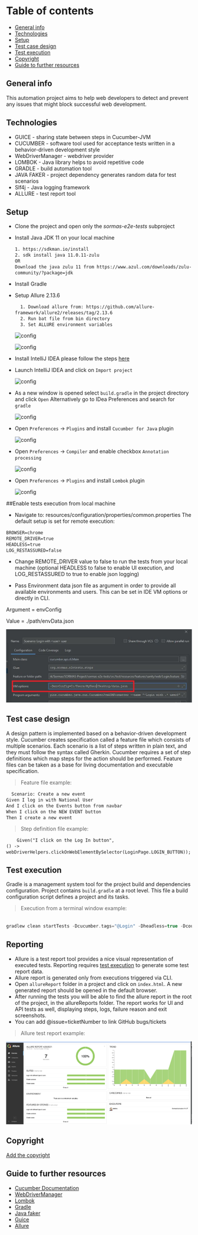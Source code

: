 # Table of contents

* [General info](#general-info)
* [Technologies](#technologies)
* [Setup](#setup)
* [Test case design](#test-case-design)
* [Test execution](#test-execution)
* [Copyright](#copyright)
* [Guide to further resources](#guide-to-further-resources)

## General info

This automation project aims to help web developers to detect and prevent any
issues that might block successful web development.

## Technologies

* GUICE - sharing state between steps in Cucumber-JVM
* CUCUMBER - software tool used for acceptance tests written in a
  behavior-driven development style
* WebDriverManager  - webdriver provider
* LOMBOK - Java library helps to avoid repetitive code
* GRADLE - build automation tool
* JAVA FAKER  - project dependency generates random data for test scenarios
* Slf4j - Java logging framework
* ALLURE - test report tool

## Setup

* Clone the project and open only the *sormas-e2e-tests* subproject

* Install Java JDK 11 on your local machine

    ```text
    1. https://sdkman.io/install
    2. sdk install java 11.0.11-zulu
  OR
  Download the java zulu 11 from https://www.azul.com/downloads/zulu-community/?package=jdk
    ```

* Install Gradle

* Setup Allure 2.13.6
  ```text
    1. Download allure from: https://github.com/allure-framework/allure2/releases/tag/2.13.6
    2. Run bat file from bin directory
    3. Set ALLURE environment variables
    ```

   ![config](./images/sc9.png)

   ![config](./images/sc10.png)
    

* Install IntelliJ IDEA please follow the steps [here](https://www.jetbrains.com/idea/)
* Launch IntelliJ IDEA and click on `Import project`

  ![config](./images/sc1.png)

* As a new window is opened select `build.gradle`  in the project directory and
  click `Open`
  Alternatively go to IDea Preferences and search for `gradle`

  ![config](./images/sc2.png)
  
* Open `Preferences` -> `Plugins` and install `Cucumber for Java` plugin

   ![config](./images/sc4.png)
   
* Open `Preferences` -> `Compiler` and enable checkbox `Annotation processing`

  ![config](./images/sc6.png)
  
* Open `Preferences` -> `Plugins` and install `Lombok` plugin

   ![config](./images/sc7.png)
   
##Enable tests execution from local machine   

* Navigate to: resources/configuration/properties/common.properties
The default setup is set for remote execution:

```gherkin
BROWSER=chrome
REMOTE_DRIVER=true
HEADLESS=true 
LOG_RESTASSURED=false
```

* Change REMOTE_DRIVER value to false to run the tests from your local machine (optional HEADLESS to false to enable UI execution, and LOG_RESTASSURED to true to enable json logging)

* Pass Environment data json file as argument in order to provide all available environments and users. This can be set in IDE VM options or directly in CLI.

Argument = envConfig

Value = ./path/envData.json

![config](./images/configFIle.JPG)

## Test case design

A design pattern is implemented based on a behavior-driven development style.
Cucumber creates specification called a feature file which consists of
multiple scenarios. Each scenario is a list of steps written in plain text, and
they must follow the syntax called Gherkin. Cucumber requires a set of step
definitions which map steps for the action should be performed. Feature files
can be taken as a base for living documentation and executable specification.

> Feature file example:

```gherkin
  Scenario: Create a new event
Given I log in with National User
And I click on the Events button from navbar
When I click on the NEW EVENT button
Then I create a new event
```

> Step definition file example:

```gherkin
    Given("I click on the Log In button",
() -> webDriverHelpers.clickOnWebElementBySelector(LoginPage.LOGIN_BUTTON));
```

## Test execution

Gradle is a management system tool for the project build and dependencies
configuration. Project contains `build.gradle` at a root level.
This file a build configuration script defines a project and its tasks.

> Execution from a terminal window example:

````gradle

gradlew clean startTests -Dcucumber.tags="@Login" -Dheadless=true -Dcourgette.threads=9 -DenvConfig=C:/Users/MyUser/Desktop/envData.json

````

## Reporting

* Allure is a test report tool provides a nice visual representation of executed
tests. Reporting requires [test execution](#test-execution) to generate some
test report data.
* Allure report is generated only from executions triggered via CLI.
* Open `allureReport` folder in a project and click on `index.html`. A new
generated report should be opened in the default browser.
* After running the tests you will be able to find the allure report in the root
of the project, in the allureReports folder.
The report works for UI and API tests as well, displaying steps, logs, failure reason and exit screenshots.
* You can add @issue=ticketNumber
to link GitHub bugs/tickets

> Allure test report example:

![config](./images/sc8.png)

## Copyright

[Add the copyright](https://github.com/hzi-braunschweig/SORMAS-Project/blob/development/docs/ADDING_LICENSE.md)

## Guide to further resources

* [Cucumber Documentation](https://cucumber.io/docs/guides/)
* [WebDriverManager](https://bonigarcia.dev/webdrivermanager/)
* [Lombok](https://projectlombok.org/)
* [Gradle](https://gradle.org/)
* [Java faker](https://github.com/DiUS/java-faker)
* [Guice](http://www.thinkcode.se/blog/2017/08/16/sharing-state-between-steps-in-cucumberjvm-using-guice)
* [Allure](https://docs.qameta.io/allure/)
